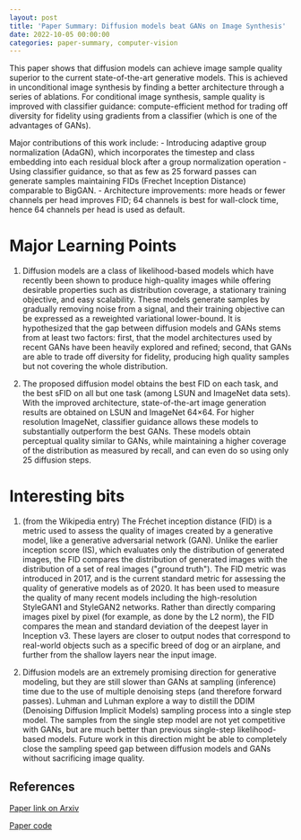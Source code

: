 ```yaml
---
layout: post
title: 'Paper Summary: Diffusion models beat GANs on Image Synthesis'
date: 2022-10-05 00:00:00
categories: paper-summary, computer-vision
---
```


This paper shows that diffusion models can achieve image sample quality superior to the current state-of-the-art generative models. This is achieved in unconditional image synthesis by finding a better architecture through a series of ablations. For conditional image synthesis, sample quality is improved with classifier guidance: compute-efficient method for trading off diversity for fidelity using gradients from a classifier (which is one of the advantages of GANs). 

Major contributions of this work include:
    - Introducing adaptive group normalization (AdaGN), which incorporates the timestep and class embedding into each residual block after a group normalization operation
    - Using classifier guidance, so that as few as 25 forward passes can generate samples maintaining FIDs (Frechet Inception Distance) comparable to BigGAN.
    - Architecture improvements: more heads or fewer channels per head improves FID; 64 channels is best for wall-clock time, hence 64 channels per head is used as default.

Major Learning Points
======

1. Diffusion models are a class of likelihood-based models which have recently been shown to produce high-quality images while offering desirable properties such as distribution coverage, a stationary training objective, and easy scalability. These models generate samples by gradually removing noise from a signal, and their training objective can be expressed as a reweighted variational lower-bound. It is hypothesized that the gap between diffusion models and GANs stems from at least two factors: first, that the model architectures used by recent GANs have been heavily explored and refined; second, that GANs are able to trade off diversity for fidelity, producing high quality samples but not covering the whole distribution.

2. The proposed diffusion model obtains the best FID on each task, and the best sFID on all but one task (among LSUN and ImageNet data sets). With the improved architecture, state-of-the-art image generation results are obtained on LSUN and ImageNet 64×64. For higher resolution ImageNet, classifier guidance allows these models to substantially outperform the best GANs. These models obtain perceptual quality similar to GANs, while maintaining a higher coverage of the distribution as measured by recall, and can even do so using only 25 diffusion steps.

Interesting bits
======

1. (from the Wikipedia entry) The Fréchet inception distance (FID) is a metric used to assess the quality of images created by a generative model, like a generative adversarial network (GAN). Unlike the earlier inception score (IS), which evaluates only the distribution of generated images, the FID compares the distribution of generated images with the distribution of a set of real images ("ground truth"). The FID metric was introduced in 2017, and is the current standard metric for assessing the quality of generative models as of 2020. It has been used to measure the quality of many recent models including the high-resolution StyleGAN1 and StyleGAN2 networks. Rather than directly comparing images pixel by pixel (for example, as done by the L2 norm), the FID compares the mean and standard deviation of the deepest layer in Inception v3. These layers are closer to output nodes that correspond to real-world objects such as a specific breed of dog or an airplane, and further from the shallow layers near the input image. 

2. Diffusion models are an extremely promising direction for generative modeling, but they are still slower than GANs at sampling (inference) time due to the use of multiple denoising steps (and therefore forward passes). Luhman and Luhman explore a way to distill the DDIM (Denoising Diffusion Implicit Models) sampling process into a single step model. The samples from the single step model are not yet competitive with GANs, but are much better than previous single-step likelihood-based models. Future work in this direction might be able to completely close the sampling speed gap between diffusion models and GANs without sacrificing image quality.

References
------

[Paper link on Arxiv](https://arxiv.org/abs/2105.05233)

[Paper code](https://github.com/openai/guided-diffusion)